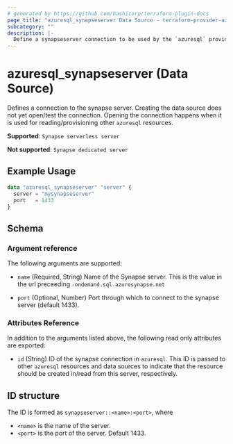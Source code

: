 ```yaml
---
# generated by https://github.com/hashicorp/terraform-plugin-docs
page_title: "azuresql_synapseserver Data Source - terraform-provider-azuresql"
subcategory: ""
description: |-
  Define a synapseserver connection to be used by the `azuresql` provider.
---
```


# azuresql_synapseserver (Data Source)

Defines a connection to the synapse server. Creating the data source does not yet open/test the connection. Opening the connection happens when it is used for reading/provisioning other `azuresql` resources.

**Supported**: `Synapse serverless server`

**Not supported**: `Synapse dedicated server`

## Example Usage

```terraform
data "azuresql_synapseserver" "server" {
  server = "mysynapseserver"
  port   = 1433
}
```

<!-- schema generated by tfplugindocs -->
## Schema

### Argument reference
The following arguments are supported:

- `name` (Required, String) Name of the Synapse server. This is the value in the url preceeding `-ondemand.sql.azuresynapse.net`
  
- `port` (Optional, Number) Port through which to connect to the synapse server (default 1433).

### Attributes Reference
In addition to the arguments listed above, the following read only attributes are exported:

- `id` (String) ID of the synapse connection in `azuresql`. This ID is passed to other `azuresql` resources and data sources to indicate that the resource should be created in/read from this server, respectively.

## ID structure

The ID is formed as `synapseserver::<name>:<port>`, where
* `<name>` is the name of the server.
* `<port>` is the port of the server. Default 1433.